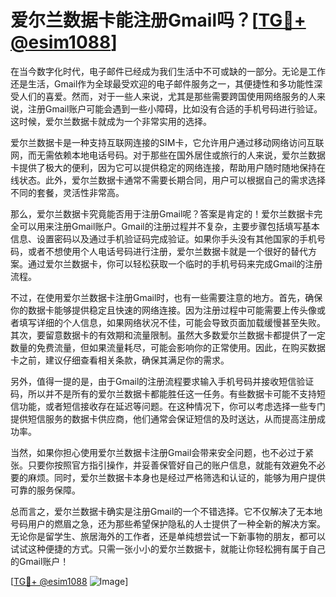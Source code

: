 # 爱尔兰数据卡能注册Gmail吗？[[TG💪+ @esim1088](https://t.me/s/esim1088)]

在当今数字化时代，电子邮件已经成为我们生活中不可或缺的一部分。无论是工作还是生活，Gmail作为全球最受欢迎的电子邮件服务之一，其便捷性和多功能性深受人们的喜爱。然而，对于一些人来说，尤其是那些需要跨国使用网络服务的人来说，注册Gmail账户可能会遇到一些小障碍，比如没有合适的手机号码进行验证。这时候，爱尔兰数据卡就成为一个非常实用的选择。

爱尔兰数据卡是一种支持互联网连接的SIM卡，它允许用户通过移动网络访问互联网，而无需依赖本地电话号码。对于那些在国外居住或旅行的人来说，爱尔兰数据卡提供了极大的便利，因为它可以提供稳定的网络连接，帮助用户随时随地保持在线状态。此外，爱尔兰数据卡通常不需要长期合同，用户可以根据自己的需求选择不同的套餐，灵活性非常高。

那么，爱尔兰数据卡究竟能否用于注册Gmail呢？答案是肯定的！爱尔兰数据卡完全可以用来注册Gmail账户。Gmail的注册过程并不复杂，主要步骤包括填写基本信息、设置密码以及通过手机验证码完成验证。如果你手头没有其他国家的手机号码，或者不想使用个人电话号码进行注册，爱尔兰数据卡就是一个很好的替代方案。通过爱尔兰数据卡，你可以轻松获取一个临时的手机号码来完成Gmail的注册流程。

不过，在使用爱尔兰数据卡注册Gmail时，也有一些需要注意的地方。首先，确保你的数据卡能够提供稳定且快速的网络连接。因为注册过程中可能需要上传头像或者填写详细的个人信息，如果网络状况不佳，可能会导致页面加载缓慢甚至失败。其次，要留意数据卡的有效期和流量限制。虽然大多数爱尔兰数据卡都提供了一定数量的免费流量，但如果流量耗尽，可能会影响你的正常使用。因此，在购买数据卡之前，建议仔细查看相关条款，确保其满足你的需求。

另外，值得一提的是，由于Gmail的注册流程要求输入手机号码并接收短信验证码，所以并不是所有的爱尔兰数据卡都能胜任这一任务。有些数据卡可能不支持短信功能，或者短信接收存在延迟等问题。在这种情况下，你可以考虑选择一些专门提供短信服务的数据卡供应商，他们通常会保证短信的及时送达，从而提高注册成功率。

当然，如果你担心使用爱尔兰数据卡注册Gmail会带来安全问题，也不必过于紧张。只要你按照官方指引操作，并妥善保管好自己的账户信息，就能有效避免不必要的麻烦。同时，爱尔兰数据卡本身也是经过严格筛选和认证的，能够为用户提供可靠的服务保障。

总而言之，爱尔兰数据卡确实是注册Gmail的一个不错选择。它不仅解决了无本地号码用户的燃眉之急，还为那些希望保护隐私的人士提供了一种全新的解决方案。无论你是留学生、旅居海外的工作者，还是单纯想尝试一下新事物的朋友，都可以试试这种便捷的方式。只需一张小小的爱尔兰数据卡，就能让你轻松拥有属于自己的Gmail账户！

[[TG💪+ @esim1088](https://t.me/s/esim1088) ![Image](https://i.postimg.cc/4NQfJmqS/Snipaste-2025-05-13-00-14-12.png)]